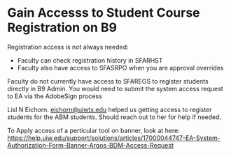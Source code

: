 # Gain Accesss to Student Course Registration on B9

Registration access is not always needed:

* Faculty can check registration history in SFARHST
* Faculty also have access to SFASRPO when you are approval overrides

Faculty do not currently have access to SFAREGS to register students directly in B9 Admin. You would need to submit the system access request to EA via the AdobeSign process

Lisl N Eichorn. eichorn@uiwtx.edu helped us getting access to register students for the ABM students. Should reach out to her for help if needed.

To Apply access of a perticular tool on banner, look at here: https://help.uiw.edu/support/solutions/articles/17000044747-EA-System-Authorization-Form-Banner-Argos-BDM-Access-Request     